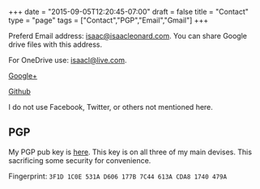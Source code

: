 +++
date = "2015-09-05T12:20:45-07:00"
draft = false
title = "Contact"
type = "page"
tags = ["Contact","PGP","Email","Gmail"]
+++

Preferd Email address: [isaac@isaacleonard.com](mailto:isaac@isaacleonard.com).
You can share Google drive files with this address.

For OneDrive use: [isaacl@live.com](mailto:isaacl@live.com).

[Google+](http://www.google.com/+IsaacLeonard)

[Github](https://github.com/is8ac)

I do not use Facebook, Twitter, or others not mentioned here.

## PGP
My PGP pub key is [here](/pgp.asc).
This key is on all three of my main devises.
This sacrificing some security for convenience.

Fingerprint: `3F1D 1C0E 531A D606 177B 7C44 613A CDA8 1740 479A`
